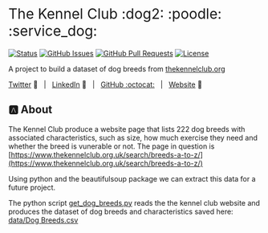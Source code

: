 <h1 style="font-weight:normal">
  The Kennel Club :dog2: :poodle: :service_dog:
</h1>


[![Status](https://img.shields.io/badge/status-active-success.svg)]() [![GitHub Issues](https://img.shields.io/github/issues/wjsutton/the_kennel_club.svg)](https://github.com/wjsutton/the_kennel_club/issues) [![GitHub Pull Requests](https://img.shields.io/github/issues-pr/wjsutton/the_kennel_club.svg)](https://github.com/wjsutton/the_kennel_club/pulls) [![License](https://img.shields.io/badge/license-MIT-blue.svg)](/LICENSE)

A project to build a dataset of dog breeds from [thekennelclub.org](https://www.thekennelclub.org.uk/search/breeds-a-to-z/)

[Twitter][Twitter] :speech_balloon:&nbsp;&nbsp;&nbsp;|&nbsp;&nbsp;&nbsp;[LinkedIn][LinkedIn] :necktie:&nbsp;&nbsp;&nbsp;|&nbsp;&nbsp;&nbsp;[GitHub :octocat:][GitHub]&nbsp;&nbsp;&nbsp;|&nbsp;&nbsp;&nbsp;[Website][Website] :link:


<!--
Quick Link 
-->

[Twitter]:https://twitter.com/WJSutton12
[LinkedIn]:https://www.linkedin.com/in/will-sutton-14711627/
[GitHub]:https://github.com/wjsutton
[Website]:https://wjsutton.github.io/

## :a: About

The Kennel Club produce a website page that lists 222 dog breeds with associated characteristics, such as size, how much exercise they need and whether the breed is vunerable or not. The page in question is
[https://www.thekennelclub.org.uk/search/breeds-a-to-z/](https://www.thekennelclub.org.uk/search/breeds-a-to-z/)

Using python and the beautifulsoup package we can extract this data for a future project.

The python script [get_dog_breeds.py](https://github.com/wjsutton/the_kennel_club/blob/main/get_dog_breeds.py) reads the the kennel club website and produces the dataset of dog breeds and characteristics saved here: [data/Dog Breeds.csv](https://github.com/wjsutton/the_kennel_club/blob/main/data/Dog%20Breeds.csv)

